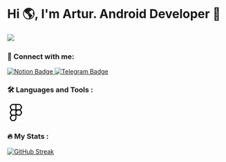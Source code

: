 # Hi 🌎, I'm Artur. Android Developer 🌱
<div id="header" >
  <img src="https://media.giphy.com/media/n4FpwV0JxhYjtBjn4U/giphy.gif"  />
</div>

### :postbox: Connect with me:

<div id="badges">
  <a href="https://veldergard.notion.site/185c027fb77780df9989e6f77cbfc527">
  <img src="https://img.shields.io/badge/Resume-orange?logo=notion&logoColor=white" alt="Notion Badge"/>
  </a>
   <a href="https://t.me/olaurine">
  <img src="https://img.shields.io/badge/Telegram-blue?logo=telegram&logoColor=white" alt="Telegram Badge"/>
  </a>
</div>


### :hammer_and_wrench: Languages and Tools :
<div>
  <img src="https://github.com/SofiazaR/icons/blob/main/figma.svg" title="Figma" alt="Figma" width="40" height="40"/>&nbsp;
</div>



### :fire: My Stats :
<div>
  
[![GitHub Streak](http://github-readme-streak-stats.herokuapp.com?user=sofiazar&theme=tokyonight-duo&hide_border=true&date_format=j%20M%5B%20Y%5D&mode=weekly)](https://git.io/streak-stats)

</div>
